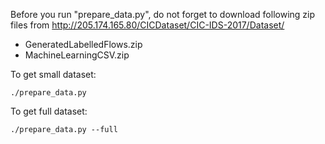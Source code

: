 Before you run "prepare_data.py", do not forget to download following zip files from http://205.174.165.80/CICDataset/CIC-IDS-2017/Dataset/


* GeneratedLabelledFlows.zip
* MachineLearningCSV.zip


To get small dataset:
```
./prepare_data.py
```

To get full dataset:
```
./prepare_data.py --full
```
